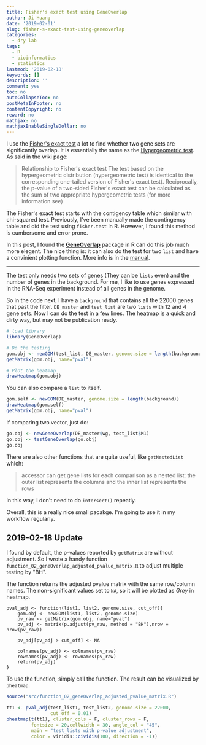 ```yaml
---
title: Fisher's exact test using GeneOverlap
author: Ji Huang
date: '2019-02-01'
slug: fisher-s-exact-test-using-geneoverlap
categories:
  - dry lab
tags:
  - R
  - bioinformatics
  - statistics
lastmod: '2019-02-18'
keywords: []
description: ''
comment: yes
toc: no
autoCollapseToc: no
postMetaInFooter: no
contentCopyright: no
reward: no
mathjax: no
mathjaxEnableSingleDollar: no
---
```


<!--more-->

I use the [Fisher's exact test](https://en.wikipedia.org/wiki/Fisher%27s_exact_test) a lot to find whether two gene sets are significantly overlap. It is essentially the same as the [Hypergeometric test](https://en.wikipedia.org/wiki/Hypergeometric_distribution). As said in the wiki page:

> Relationship to Fisher's exact test
The test based on the hypergeometric distribution (hypergeometric test) is identical to the corresponding one-tailed version of Fisher's exact test). Reciprocally, the p-value of a two-sided Fisher's exact test can be calculated as the sum of two appropriate hypergeometric tests (for more information see)


The Fisher's exact test starts with the contigency table which similar with chi-squared test. Previously, I've been manually made the contingency table and did the test using `fisher.test` in R. However, I found this method is cumbersome and error prone. 

In this post, I found the [**GeneOverlap**](https://www.bioconductor.org/packages/release/bioc/html/GeneOverlap.html) package in R can do this job much more elegent. The nice thing is: it can also do the test for two `list` and have a convinient plotting function. More info is in the [manual](https://bioconductor.org/packages/release/bioc/vignettes/GeneOverlap/inst/doc/GeneOverlap.pdf).

---

The test only needs two sets of genes (They can be `lists` even) and the number of genes in the background. For me, I like to use genes expressed in the RNA-Seq experiment instead of all genes in the genome. 

So in the code next, I have a `background` that contains all the 22000 genes that past the filter. `DE_master` and `test_list` are two `lists` with 12 and 4 gene sets. Now I can do the test in a few lines. The heatmap is a quick and dirty way, but may not be publication ready.

```r
# load library
library(GeneOverlap)

# Do the testing
gom.obj <- newGOM(test_list, DE_master, genome.size = length(background))
getMatrix(gom.obj, name="pval")

# Plot the heatmap
drawHeatmap(gom.obj)
```

You can also compare a `list` to itself.

```r
gom.self <- newGOM(DE_master, genome.size = length(background))
drawHeatmap(gom.self)
getMatrix(gom.obj, name="pval")
```

If comparing two vector, just do:

```r
go.obj <- newGeneOverlap(DE_master$wg, test_list$M1)
go.obj <- testGeneOverlap(go.obj)
go.obj
```

There are also other functions that are quite useful, like `getNestedList` which:

> accessor can get gene lists for each comparison as a nested list: the outer
list represents the columns and the inner list represents the rows

In this way, I don't need to do `intersect()` repeatly.

Overall, this is a really nice small pacakge. I'm going to use it in my workflow regularly.

## 2019-02-18 Update

I found by default, the p-values reported by `getMatrix` are without adjustment. So I wrote a handy function `function_02_geneOverlap_adjusted_pvalue_matrix.R` to adjust multiple testing by "BH".

The function returns the adjusted pvalue matrix with the same row/column names. The non-significant values set to `NA`, so it will be plotted as *Grey* in heatmap.

```function
pval_adj <- function(list1, list2, genome.size, cut_off){
    gom.obj <- newGOM(list1, list2, genome.size)
    pv_raw <- getMatrix(gom.obj, name="pval")
    pv_adj <- matrix(p.adjust(pv_raw, method = "BH"),nrow = nrow(pv_raw))
    
    pv_adj[pv_adj > cut_off] <- NA
    
    colnames(pv_adj) <- colnames(pv_raw)
    rownames(pv_adj) <- rownames(pv_raw)
    return(pv_adj)
}
```

To use the function, simply call the function. The result can be visualized by `pheatmap`.

```r
source("src/function_02_geneOverlap_adjusted_pvalue_matrix.R")

tt1 <- pval_adj(test_list1, test_list2, genome.size = 22000,
                cut_off = 0.01)
pheatmap(t(tt1), cluster_cols = F, cluster_rows = F,
         fontsize = 20,cellwidth = 30, angle_col = "45",
         main = "test_lists with p-value adjustment",
         color = viridis::cividis(100, direction = -1))

```


